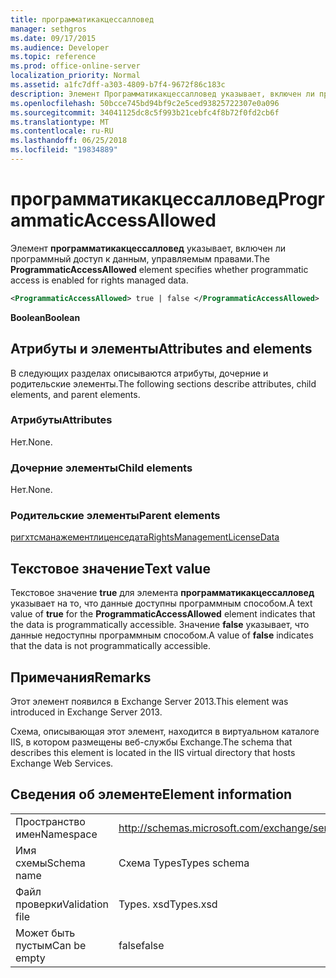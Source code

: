 ```yaml
---
title: программатикакцессалловед
manager: sethgros
ms.date: 09/17/2015
ms.audience: Developer
ms.topic: reference
ms.prod: office-online-server
localization_priority: Normal
ms.assetid: a1fc7dff-a303-4809-b7f4-9672f86c183c
description: Элемент Программатикакцессалловед указывает, включен ли программный доступ к данным, управляемым правами.
ms.openlocfilehash: 50bcce745bd94bf9c2e5ced93825722307e0a096
ms.sourcegitcommit: 34041125dc8c5f993b21cebfc4f8b72f0fd2cb6f
ms.translationtype: MT
ms.contentlocale: ru-RU
ms.lasthandoff: 06/25/2018
ms.locfileid: "19834889"
---
```

# <a name="programmaticaccessallowed"></a><span data-ttu-id="2d05c-103">программатикакцессалловед</span><span class="sxs-lookup"><span data-stu-id="2d05c-103">ProgrammaticAccessAllowed</span></span>

<span data-ttu-id="2d05c-104">Элемент **программатикакцессалловед** указывает, включен ли программный доступ к данным, управляемым правами.</span><span class="sxs-lookup"><span data-stu-id="2d05c-104">The **ProgrammaticAccessAllowed** element specifies whether programmatic access is enabled for rights managed data.</span></span> 
  
```XML
<ProgrammaticAccessAllowed> true | false </ProgrammaticAccessAllowed>
```

 <span data-ttu-id="2d05c-105">**Boolean**</span><span class="sxs-lookup"><span data-stu-id="2d05c-105">**Boolean**</span></span>
## <a name="attributes-and-elements"></a><span data-ttu-id="2d05c-106">Атрибуты и элементы</span><span class="sxs-lookup"><span data-stu-id="2d05c-106">Attributes and elements</span></span>

<span data-ttu-id="2d05c-107">В следующих разделах описываются атрибуты, дочерние и родительские элементы.</span><span class="sxs-lookup"><span data-stu-id="2d05c-107">The following sections describe attributes, child elements, and parent elements.</span></span>
  
### <a name="attributes"></a><span data-ttu-id="2d05c-108">Атрибуты</span><span class="sxs-lookup"><span data-stu-id="2d05c-108">Attributes</span></span>

<span data-ttu-id="2d05c-109">Нет.</span><span class="sxs-lookup"><span data-stu-id="2d05c-109">None.</span></span>
  
### <a name="child-elements"></a><span data-ttu-id="2d05c-110">Дочерние элементы</span><span class="sxs-lookup"><span data-stu-id="2d05c-110">Child elements</span></span>

<span data-ttu-id="2d05c-111">Нет.</span><span class="sxs-lookup"><span data-stu-id="2d05c-111">None.</span></span>
  
### <a name="parent-elements"></a><span data-ttu-id="2d05c-112">Родительские элементы</span><span class="sxs-lookup"><span data-stu-id="2d05c-112">Parent elements</span></span>

[<span data-ttu-id="2d05c-113">ригхтсманажементлиценседата</span><span class="sxs-lookup"><span data-stu-id="2d05c-113">RightsManagementLicenseData</span></span>](rightsmanagementlicensedata.md)
  
## <a name="text-value"></a><span data-ttu-id="2d05c-114">Текстовое значение</span><span class="sxs-lookup"><span data-stu-id="2d05c-114">Text value</span></span>

<span data-ttu-id="2d05c-115">Текстовое значение **true** для элемента **программатикакцессалловед** указывает на то, что данные доступны программным способом.</span><span class="sxs-lookup"><span data-stu-id="2d05c-115">A text value of **true** for the **ProgrammaticAccessAllowed** element indicates that the data is programmatically accessible.</span></span> <span data-ttu-id="2d05c-116">Значение **false** указывает, что данные недоступны программным способом.</span><span class="sxs-lookup"><span data-stu-id="2d05c-116">A value of **false** indicates that the data is not programmatically accessible.</span></span> 
  
## <a name="remarks"></a><span data-ttu-id="2d05c-117">Примечания</span><span class="sxs-lookup"><span data-stu-id="2d05c-117">Remarks</span></span>

<span data-ttu-id="2d05c-118">Этот элемент появился в Exchange Server 2013.</span><span class="sxs-lookup"><span data-stu-id="2d05c-118">This element was introduced in Exchange Server 2013.</span></span>
  
<span data-ttu-id="2d05c-119">Схема, описывающая этот элемент, находится в виртуальном каталоге IIS, в котором размещены веб-службы Exchange.</span><span class="sxs-lookup"><span data-stu-id="2d05c-119">The schema that describes this element is located in the IIS virtual directory that hosts Exchange Web Services.</span></span>
  
## <a name="element-information"></a><span data-ttu-id="2d05c-120">Сведения об элементе</span><span class="sxs-lookup"><span data-stu-id="2d05c-120">Element information</span></span>

|||
|:-----|:-----|
|<span data-ttu-id="2d05c-121">Пространство имен</span><span class="sxs-lookup"><span data-stu-id="2d05c-121">Namespace</span></span>  <br/> |http://schemas.microsoft.com/exchange/services/2006/types  <br/> |
|<span data-ttu-id="2d05c-122">Имя схемы</span><span class="sxs-lookup"><span data-stu-id="2d05c-122">Schema name</span></span>  <br/> |<span data-ttu-id="2d05c-123">Схема Types</span><span class="sxs-lookup"><span data-stu-id="2d05c-123">Types schema</span></span>  <br/> |
|<span data-ttu-id="2d05c-124">Файл проверки</span><span class="sxs-lookup"><span data-stu-id="2d05c-124">Validation file</span></span>  <br/> |<span data-ttu-id="2d05c-125">Types. xsd</span><span class="sxs-lookup"><span data-stu-id="2d05c-125">Types.xsd</span></span>  <br/> |
|<span data-ttu-id="2d05c-126">Может быть пустым</span><span class="sxs-lookup"><span data-stu-id="2d05c-126">Can be empty</span></span>  <br/> |<span data-ttu-id="2d05c-127">false</span><span class="sxs-lookup"><span data-stu-id="2d05c-127">false</span></span>  <br/> |
   

